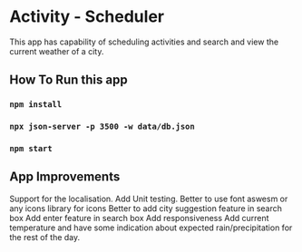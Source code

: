 # Activity - Scheduler

This app has capability of scheduling activities and search and view the current weather of a city.

## How To Run this app


### `npm install`
### `npx json-server -p 3500 -w data/db.json`
### `npm start`

## App Improvements
Support for the localisation.
Add Unit testing.
Better to use font aswesm or any icons library for icons
Better to add city suggestion feature in search box
Add enter feature in search box
Add responsiveness 
Add current temperature and have some indication about expected rain/precipitation for the rest of the day.
